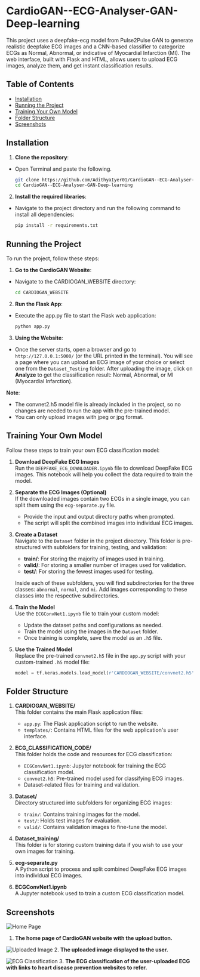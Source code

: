 # CardioGAN--ECG-Analyser-GAN-Deep-learning
 This project uses a deepfake-ecg model from Pulse2Pulse GAN to generate realistic deepfake ECG images and a CNN-based classifier to categorize ECGs as Normal, Abnormal, or indicative of Myocardial Infarction (MI). The web interface, built with Flask and HTML, allows users to upload ECG images, analyze them, and get instant classification results.

## Table of Contents
- [Installation](#installation)
- [Running the Project](#running-the-project)
- [Training Your Own Model](#training-your-own-model)
- [Folder Structure](#folder-structure)
- [Screenshots](#screenshots)

## Installation

1. **Clone the repository**:
   
 - Open Terminal and paste the following.
    ```bash
    git clone https://github.com/AdithyaIyer01/CardioGAN--ECG-Analyser-GAN-Deep-learning
    cd CardioGAN--ECG-Analyser-GAN-Deep-learning

2. **Install the required libraries**:
   
 - Navigate to the project directory and run the following command to install all dependencies:
    ```bash
    pip install -r requirements.txt

## Running the Project

To run the project, follow these steps:

1. **Go to the CardioGAN Website**:
   
  - Navigate to the CARDIOGAN_WEBSITE directory:
    ```bash 
    cd CARDIOGAN_WEBSITE
    
2. **Run the Flask App**:
   
  - Execute the app.py file to start the Flask web application:
    ```python
    python app.py
    
3. **Using the Website**:
   
  -  Once the server starts, open a browser and go to `http://127.0.0.1:5000/` (or the URL printed in the terminal). 
     You will see a page where you can upload an ECG image of your choice or select one from the `Dataset_Testing` folder.
     After uploading the image, click on **Analyze** to get the classification result: Normal, Abnormal, or MI (Myocardial Infarction).
     
  **Note**:
  
   - The convnet2.h5 model file is already included in the project, so no changes are needed to run the app with the pre-trained model.
   - You can only upload images with jpeg or jpg format.

## Training Your Own Model

Follow these steps to train your own ECG classification model:

1. **Download DeepFake ECG Images**  
   Run the `DEEPFAKE_ECG_DOWNLOADER.ipynb` file to download DeepFake ECG images. This notebook will help you collect the data required to train the model.

2. **Separate the ECG Images (Optional)**  
   If the downloaded images contain two ECGs in a single image, you can split them using the `ecg-separate.py` file.  
   - Provide the input and output directory paths when prompted.  
   - The script will split the combined images into individual ECG images.

3. **Create a Dataset**  
   Navigate to the `Dataset` folder in the project directory. This folder is pre-structured with subfolders for training, testing, and validation:  
   - **train/**: For storing the majority of images used in training.  
   - **valid/**: For storing a smaller number of images used for validation.  
   - **test/**: For storing the fewest images used for testing.  

   Inside each of these subfolders, you will find subdirectories for the three classes: `abnormal`, `normal`, and `mi`. Add images corresponding to these classes into the respective subdirectories.

4. **Train the Model**  
   Use the `ECGConvNet1.ipynb` file to train your custom model:  
   - Update the dataset paths and configurations as needed.  
   - Train the model using the images in the `Dataset` folder.  
   - Once training is complete, save the model as an `.h5` file.

5. **Use the Trained Model**  
   Replace the pre-trained `convnet2.h5` file in the `app.py` script with your custom-trained `.h5` model file:  
   ```python
   model = tf.keras.models.load_model(r'CARDIOGAN_WEBSITE/convnet2.h5')


## Folder Structure

1. **CARDIOGAN_WEBSITE/**  
   This folder contains the main Flask application files:
   - `app.py`: The Flask application script to run the website.
   - `templates/`: Contains HTML files for the web application's user interface.

2. **ECG_CLASSIFICATION_CODE/**  
   This folder holds the code and resources for ECG classification:
   - `ECGConvNet1.ipynb`: Jupyter notebook for training the ECG classification model.
   - `convnet2.h5`: Pre-trained model used for classifying ECG images.
   - Dataset-related files for training and validation.

3. **Dataset/**  
   Directory structured into subfolders for organizing ECG images:
   - `train/`: Contains training images for the model.
   - `test/`: Holds test images for evaluation.
   - `valid/`: Contains validation images to fine-tune the model.

4. **Dataset_training/**  
   This folder is for storing custom training data if you wish to use your own images for training.

5. **ecg-separate.py**  
   A Python script to process and split combined DeepFake ECG images into individual ECG images.

6. **ECGConvNet1.ipynb**  
   A Jupyter notebook used to train a custom ECG classification model.


## Screenshots

![Home Page](Images/Screenshot%202024-06-11%20204453.png)
1. **The home page of CardioGAN website with the upload button.**

![Uploaded Image](Images/Screenshot%202024-06-11%20204609.png)
2. **The uploaded image displayed to the user.**

![ECG Classification](Images/Screenshot%202024-06-11%20204708.png)
3. **The ECG classification of the user-uploaded ECG with links to heart disease prevention websites to refer.**
